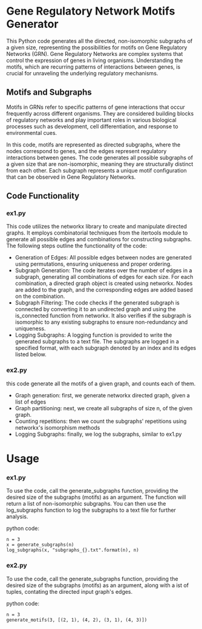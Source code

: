 # Gene Regulatory Network Motifs Generator
This Python code generates all the directed, non-isomorphic subgraphs of a given size, representing the possibilities for motifs on Gene Regulatory Networks (GRN). Gene Regulatory Networks are complex systems that control the expression of genes in living organisms. Understanding the motifs, which are recurring patterns of interactions between genes, is crucial for unraveling the underlying regulatory mechanisms.

## Motifs and Subgraphs
Motifs in GRNs refer to specific patterns of gene interactions that occur frequently across different organisms. They are considered building blocks of regulatory networks and play important roles in various biological processes such as development, cell differentiation, and response to environmental cues.

In this code, motifs are represented as directed subgraphs, where the nodes correspond to genes, and the edges represent regulatory interactions between genes. The code generates all possible subgraphs of a given size that are non-isomorphic, meaning they are structurally distinct from each other. Each subgraph represents a unique motif configuration that can be observed in Gene Regulatory Networks.

## Code Functionality
### ex1.py
This code utilizes the networkx library to create and manipulate directed graphs. It employs combinatorial techniques from the itertools module to generate all possible edges and combinations for constructing subgraphs. The following steps outline the functionality of the code:
- Generation of Edges: All possible edges between nodes are generated using permutations, ensuring uniqueness and proper ordering.
- Subgraph Generation: The code iterates over the number of edges in a subgraph, generating all combinations of edges for each size. For each combination, a directed graph object is created using networkx. Nodes are added to the graph, and the corresponding edges are added based on the combination.
- Subgraph Filtering: The code checks if the generated subgraph is connected by converting it to an undirected graph and using the is_connected function from networkx. It also verifies if the subgraph is isomorphic to any existing subgraphs to ensure non-redundancy and uniqueness.
- Logging Subgraphs: A logging function is provided to write the generated subgraphs to a text file. The subgraphs are logged in a specified format, with each subgraph denoted by an index and its edges listed below.

### ex2.py
this code generate all the motifs of a given graph, and counts each of them.
- Graph generation: first, we generate networkx directed graph, given a list of edges
- Graph partitioning: next, we create all subgraphs of size n, of the given graph.
- Counting repetitions: then we count the subgraphs' repetitions using networkx's isomorphism methods
- Logging Subgraphs: finally, we log the subgraphs, similar to ex1.py

# Usage
### ex1.py
To use the code, call the generate_subgraphs function, providing the desired size of the subgraphs (motifs) as an argument. The function will return a list of non-isomorphic subgraphs. You can then use the log_subgraphs function to log the subgraphs to a text file for further analysis.

python code:
```
n = 3
x = generate_subgraphs(n)
log_subgraphs(x, "subgraphs_{}.txt".format(n), n)
```

### ex2.py
To use the code, call the generate_subgraphs function, providing the desired size of the subgraphs (motifs) as an argument, along with a ist of tuples, contating the directed input graph's edges.

python code:
```
n = 3
generate_motifs(3, [(2, 1), (4, 2), (3, 1), (4, 3)])
```
